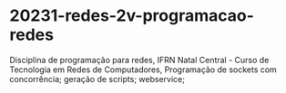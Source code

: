 # 20231-redes-2v-programacao-redes
Disciplina de programação para redes, IFRN Natal Central - Curso de Tecnologia em Redes de Computadores, Programação de sockets com concorrência; geração de scripts; webservice;
